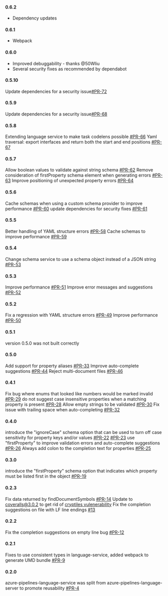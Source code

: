#### 0.6.2
- Dependency updates

#### 0.6.1
- Webpack

#### 0.6.0
- Improved debuggability - thanks @50Wliu
- Several security fixes as recommended by dependabot

#### 0.5.10
Update dependencies for a security issue[#PR-72](https://github.com/microsoft/azure-pipelines-language-server/pull/72)

#### 0.5.9
Update dependencies for a security issue[#PR-68](https://github.com/microsoft/azure-pipelines-language-server/pull/68)

#### 0.5.8
Extending language service to make task codelens possible [#PR-66](https://github.com/microsoft/azure-pipelines-language-server/pull/66)
Yaml traversal: export interfaces and return both the start and end positions [#PR-67](https://github.com/microsoft/azure-pipelines-language-server/pull/67/files)

#### 0.5.7
Allow boolean values to validate against string schema [#PR-62](https://github.com/microsoft/azure-pipelines-language-server/pull/62)
Remove consideration of firstProperty schema element when generating errors [#PR-63](https://github.com/microsoft/azure-pipelines-language-server/pull/63)
Improve positioning of unexpected property errors [#PR-64](https://github.com/microsoft/azure-pipelines-language-server/pull/64)

#### 0.5.6
Cache schemas when using a custom schema provider to improve performance [#PR-60](https://github.com/Microsoft/azure-pipelines-language-server/pull/60)
update dependencies for security fixes [#PR-61](https://github.com/Microsoft/azure-pipelines-language-server/pull/61)

#### 0.5.5
Better handling of YAML structure errors [#PR-58](https://github.com/Microsoft/azure-pipelines-language-server/pull/58)
Cache schemas to improve performance [#PR-59](https://github.com/Microsoft/azure-pipelines-language-server/pull/59)

#### 0.5.4
Change schema service to use a schema object instead of a JSON string [#PR-53](https://github.com/Microsoft/azure-pipelines-language-server/pull/53)

#### 0.5.3
Improve performance [#PR-51](https://github.com/Microsoft/azure-pipelines-language-server/pull/51)
Improve error messages and suggestions [#PR-52](https://github.com/Microsoft/azure-pipelines-language-server/pull/52)

#### 0.5.2
Fix a regression with YAML structure errors [#PR-49](https://github.com/Microsoft/azure-pipelines-language-server/pull/49)
Improve performance [#PR-50](https://github.com/Microsoft/azure-pipelines-language-server/pull/50)

#### 0.5.1
version 0.5.0 was not built correctly

#### 0.5.0
Add support for property aliases [#PR-33](https://github.com/Microsoft/azure-pipelines-language-server/pull/33)
Improve auto-complete suggestions [#PR-44](https://github.com/Microsoft/azure-pipelines-language-server/pull/44)
Reject multi-document files [#PR-46](https://github.com/Microsoft/azure-pipelines-language-server/pull/46)

#### 0.4.1 
Fix bug where enums that looked like numbers would be marked invalid [#PR-29](https://github.com/Microsoft/azure-pipelines-language-server/pull/29)
do not suggest case insensitive properties when a matching property is present [#PR-28](https://github.com/Microsoft/azure-pipelines-language-server/pull/28)
Allow empty strings to be validated [#PR-30](https://github.com/Microsoft/azure-pipelines-language-server/pull/30)
Fix issue with trailing space when auto-completing [#PR-32](https://github.com/Microsoft/azure-pipelines-language-server/pull/32)

#### 0.4.0
introduce the "ignoreCase" schema option that can be used to turn off case sensitivity for property keys and/or values
    [#PR-22](https://github.com/Microsoft/azure-pipelines-language-server/pull/22)
    [#PR-23](https://github.com/Microsoft/azure-pipelines-language-server/pull/23)
use "firstProperty" to improve validation errors and auto-complete suggestions [#PR-26](https://github.com/Microsoft/azure-pipelines-language-server/pull/26)
Always add colon to the completion text for properties [#PR-25](https://github.com/Microsoft/azure-pipelines-language-server/pull/25)

#### 0.3.0
introduce the "firstProperty" schema option that indicates which property must be listed first in the object [#PR-19](https://github.com/Microsoft/azure-pipelines-language-server/pull/19)

#### 0.2.3
Fix data returned by findDocumentSymbols [#PR-14](https://github.com/Microsoft/azure-pipelines-language-server/pull/14)
Update to coveralls@3.0.2 to get rid of [cryptiles vulenerability](https://github.com/hapijs/cryptiles/issues/34)
Fix the completion suggestions on file with LF line endings [#13](https://github.com/Microsoft/azure-pipelines-language-server/issues/13)

#### 0.2.2
Fix the completion suggestions on empty line bug [#PR-12](https://github.com/Microsoft/azure-pipelines-language-server/pull/12)

#### 0.2.1
Fixes to use consistent types in language-service, added webpack to generate UMD bundle [#PR-9](https://github.com/Microsoft/azure-pipelines-language-server/pull/9)

#### 0.2.0
azure-pipelines-language-service was split from azure-pipelines-language-server to promote reusability [#PR-4](https://github.com/Microsoft/azure-pipelines-language-server/pull/4)
